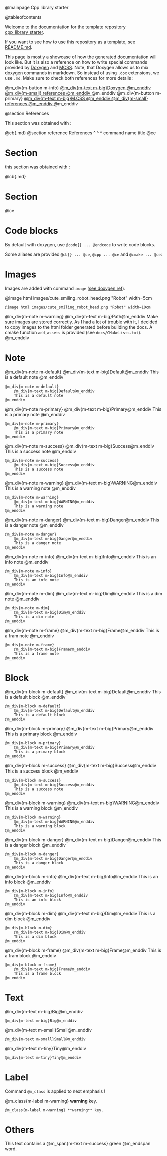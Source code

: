 @mainpage Cpp library starter

@tableofcontents

Welcome to the documentation for the template repository [cpp_library_starter](https://github.com/TBlauwe/cpp_lib_starter).

If you want to see how to use this repository as a template, see [README.md](https://github.com/TBlauwe/cpp_lib_starter#cpp-library-starter-project).

This page is mostly a showcase of how the generated documentation will look like.
But it is also a reference on how to write special commands provided by [Doxygen](https://www.doxygen.nl/) and [MCSS](https://mcss.mosra.cz/).
Note, that Doxygen allows us to mix doxygen commands in markdown. So instead of using `.dox` extensions, we use `.md`. Make
sure to check both references for more details :

@m_div{m-button m-info} 
	<a href="https://www.doxygen.nl/manual/commands.html">
	@m_div{m-text m-big}Doxygen 
	@m_enddiv 
	@m_div{m-small} 
		references
	@m_enddiv 
	</a> 
@m_enddiv
@m_div{m-button m-primary} 
	<a href="https://mcss.mosra.cz/css/components/">
	@m_div{m-text m-big}M.CSS
	@m_enddiv 
	@m_div{m-small} 
		references
	@m_enddiv 
	</a> 
@m_enddiv

@section References

This section was obtained with :

@cb{.md}
@section reference References
^         ^         ^
command   name      title
@ce


# Section

this section was obtained with :

@cb{.md}
# Section
@ce


# Code blocks

By default with doxygen, use `@code{} ... @endcode` to write code blocks.

Some aliases are provided `@cb{} ... @ce`, `@cpp ... @ce` and `@cmake ... @ce`: 


# Images

Images are added with command `image` ([see doxygen ref](https://www.doxygen.nl/manual/commands.html#cmdimage)).

@image html images/cute_smiling_robot_head.png "Robot" width=5cm

`@image html images/cute_smiling_robot_head.png "Robot" width=10cm`

@m_div{m-note m-warning}
	@m_div{m-text m-big}Path@m_enddiv
	Make sure images are stored correctly. As I had a lot of trouble with it, I decided to copy 
	images to the html folder generated before building the docs. A cmake function `add_assets` is provided
	(see `docs/CMakeLists.txt`).
@m_enddiv


# Note

@m_div{m-note m-default}
	@m_div{m-text m-big}Default@m_enddiv
	This is a default note 
@m_enddiv

```
@m_div{m-note m-default}
	@m_div{m-text m-big}Default@m_enddiv
	This is a default note 
@m_enddiv
```

@m_div{m-note m-primary}
	@m_div{m-text m-big}Primary@m_enddiv
	This is a primary note
@m_enddiv

```
@m_div{m-note m-primary}
	@m_div{m-text m-big}Primary@m_enddiv
	This is a primary note
@m_enddiv
```

@m_div{m-note m-success}
	@m_div{m-text m-big}Success@m_enddiv
	This is a success note
@m_enddiv

```
@m_div{m-note m-success}
	@m_div{m-text m-big}Success@m_enddiv
	This is a success note
@m_enddiv
```

@m_div{m-note m-warning}
	@m_div{m-text m-big}WARNING@m_enddiv
	This is a warning note
@m_enddiv

```
@m_div{m-note m-warning}
	@m_div{m-text m-big}WARNING@m_enddiv
	This is a warning note
@m_enddiv
```

@m_div{m-note m-danger}
	@m_div{m-text m-big}Danger@m_enddiv
	This is a danger note
@m_enddiv

```
@m_div{m-note m-danger}
	@m_div{m-text m-big}Danger@m_enddiv
	This is a danger note
@m_enddiv
```

@m_div{m-note m-info}
	@m_div{m-text m-big}Info@m_enddiv
	This is an info note
@m_enddiv

```
@m_div{m-note m-info}
	@m_div{m-text m-big}Info@m_enddiv
	This is an info note
@m_enddiv
```

@m_div{m-note m-dim}
	@m_div{m-text m-big}Dim@m_enddiv
	This is a dim note
@m_enddiv

```
@m_div{m-note m-dim}
	@m_div{m-text m-big}Dim@m_enddiv
	This is a dim note
@m_enddiv
```

@m_div{m-note m-frame}
	@m_div{m-text m-big}Frame@m_enddiv
	This is a fram note
@m_enddiv

```
@m_div{m-note m-frame}
	@m_div{m-text m-big}Frame@m_enddiv
	This is a frame note
@m_enddiv
```


# Block

@m_div{m-block m-default}
	@m_div{m-text m-big}Default@m_enddiv
	This is a default block 
@m_enddiv

```
@m_div{m-block m-default}
	@m_div{m-text m-big}Default@m_enddiv
	This is a default block 
@m_enddiv
```

@m_div{m-block m-primary}
	@m_div{m-text m-big}Primary@m_enddiv
	This is a primary block
@m_enddiv

```
@m_div{m-block m-primary}
	@m_div{m-text m-big}Primary@m_enddiv
	This is a primary block
@m_enddiv
```

@m_div{m-block m-success}
	@m_div{m-text m-big}Success@m_enddiv
	This is a success block
@m_enddiv

```
@m_div{m-block m-success}
	@m_div{m-text m-big}Success@m_enddiv
	This is a success note
@m_enddiv
```

@m_div{m-block m-warning}
	@m_div{m-text m-big}WARNING@m_enddiv
	This is a warning block
@m_enddiv

```
@m_div{m-block m-warning}
	@m_div{m-text m-big}WARNING@m_enddiv
	This is a warning block
@m_enddiv
```

@m_div{m-block m-danger}
	@m_div{m-text m-big}Danger@m_enddiv
	This is a danger block
@m_enddiv

```
@m_div{m-block m-danger}
	@m_div{m-text m-big}Danger@m_enddiv
	This is a danger block
@m_enddiv
```

@m_div{m-block m-info}
	@m_div{m-text m-big}Info@m_enddiv
	This is an info block
@m_enddiv

```
@m_div{m-block m-info}
	@m_div{m-text m-big}Info@m_enddiv
	This is an info block
@m_enddiv
```

@m_div{m-block m-dim}
	@m_div{m-text m-big}Dim@m_enddiv
	This is a dim block
@m_enddiv

```
@m_div{m-block m-dim}
	@m_div{m-text m-big}Dim@m_enddiv
	This is a dim block
@m_enddiv
```

@m_div{m-block m-frame}
	@m_div{m-text m-big}Frame@m_enddiv
	This is a fram block
@m_enddiv

```
@m_div{m-block m-frame}
	@m_div{m-text m-big}Frame@m_enddiv
	This is a frame block
@m_enddiv
```

# Text 

@m_div{m-text m-big}Big@m_enddiv

```
@m_div{m-text m-big}Big@m_enddiv
```

@m_div{m-text m-small}Small@m_enddiv

```
@m_div{m-text m-small}Small@m_enddiv
```

@m_div{m-text m-tiny}Tiny@m_enddiv

```
@m_div{m-text m-tiny}Tiny@m_enddiv
```

# Label

Command `@m_class` is applied to next emphasis  !

@m_class{m-label m-warning} **warning** key.

```
@m_class{m-label m-warning} **warning** key.
```

# Others

This text contains a @m_span{m-text m-success} green @m_endspan word.